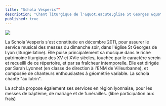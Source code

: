 ```yaml
---
title: "Schola Vesperis""
description: "Chant liturgique de l'&quot;eacute;glise St Georges &quot;agrave; Lyon"
published: true
---
```



![](/images/about-vesperis-ii.jpg)

La Schola Vesperis s'est constituée en décembre 2011, pour assurer le service musical des messes du dimanche soir, dans l'église St Georges de Lyon (liturgie latine). Elle puise principalement sa musique dans le riche patrimoine liturgique des XV et XVIe siècles, touchée par le caractère serein et recueilli de ce répertoire, et par sa fraîcheur intemporelle. Elle est dirigée par Sarah Lyonnet (en classe de direction à l'ENM de Villeurbanne), et composée de chanteurs enthousiastes à géométrie variable. La schola chante "au lutrin".

La schola propose également ses services en région lyonnaise, pour les messes de bâptème, de mariage et de funérailles. (libre participation aux frais)